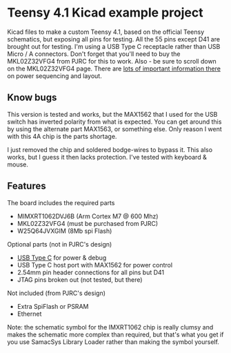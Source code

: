 # Teensy 4.1 Kicad example project
Kicad files to make a custom Teensy 4.1, based on the official Teensy schematics, but exposing all pins for testing. All the 55 pins except D41 are brought out for testing. I'm using a USB Type C receptacle rather than USB Micro / A connectors. Don't forget that you'll need to buy the MKL02Z32VFG4 from PJRC for this to work. Also - be sure to scroll down on the MKL02Z32VFG4 page. There are [lots of important information there](https://www.pjrc.com/store/ic_mkl02_t4.html) on power sequencing and layout.

## Know bugs
This version is tested and works, but the MAX1562 that I used for the USB switch has inverted polarity from what is expected. You can get around this by using the alternate part MAX1563, or something else. Only reason I went with this 4A chip is the parts shortage.

I just removed the chip and soldered bodge-wires to bypass it. This also works, but I guess it then lacks protection. I've tested with keyboard & mouse.

## Features

The board includes the required parts

- MIMXRT1062DVJ6B (Arm Cortex M7 @ 600 Mhz)
- MKL02Z32VFG4 (must be purchased from PJRC)
- W25Q64JVXGIM (8Mb spi Flash)

Optional parts (not in PJRC's design)

- [USB Type C](https://github.com/jenschr/USB-C-Connectors) for power & debug
- USB Type C host port with MAX1562 for power control
- 2.54mm pin header connections for all pins but D41
- JTAG pins broken out (not tested, but there)

Not included (from PJRC's design)
- Extra SpiFlash or PSRAM
- Ethernet

Note: the schematic symbol for the IMXRT1062 chip is really clumsy and makes the schematic more complex than required, but that's what you get if you use SamacSys Library Loader rather than making the symbol yourself.